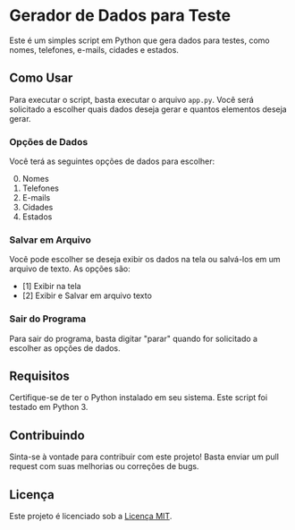 # Gerador de Dados para Teste

Este é um simples script em Python que gera dados para testes, como nomes, telefones, e-mails, cidades e estados.

## Como Usar

Para executar o script, basta executar o arquivo `app.py`. Você será solicitado a escolher quais dados deseja gerar e quantos elementos deseja gerar.

### Opções de Dados

Você terá as seguintes opções de dados para escolher:

0. Nomes
1. Telefones
2. E-mails
3. Cidades
4. Estados

### Salvar em Arquivo

Você pode escolher se deseja exibir os dados na tela ou salvá-los em um arquivo de texto. As opções são:

- [1] Exibir na tela
- [2] Exibir e Salvar em arquivo texto

### Sair do Programa

Para sair do programa, basta digitar "parar" quando for solicitado a escolher as opções de dados.

## Requisitos

Certifique-se de ter o Python instalado em seu sistema. Este script foi testado em Python 3.

## Contribuindo

Sinta-se à vontade para contribuir com este projeto! Basta enviar um pull request com suas melhorias ou correções de bugs.

## Licença

Este projeto é licenciado sob a [Licença MIT](https://github.com/pixelflowart/geradorDeDadosParaTeste/blob/main/LICENSE).
